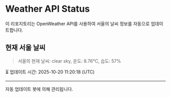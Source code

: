 
# Weather API Status

이 리포지토리는 OpenWeather API를 사용하여 서울의 날씨 정보를 자동으로 업데이트합니다.

## 현재 서울 날씨
> 서울의 현재 날씨: clear sky, 온도: 8.76°C, 습도: 57%

⏳ 업데이트 시간: 2025-10-20 11:20:18 (UTC)

---
자동 업데이트 봇에 의해 관리됩니다.
